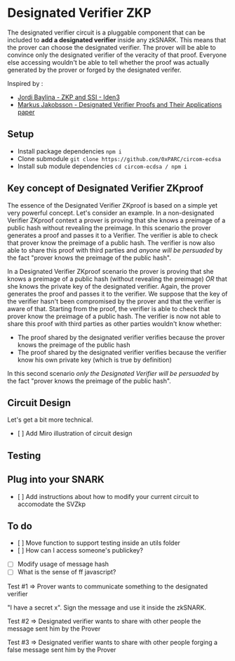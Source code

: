 # Designated Verifier ZKP

The designated verifier circuit is a pluggable component that can be included to **add a designated verifier** inside any zkSNARK. This means that the prover can choose the designated verifier. The prover will be able to convince only the designated verifier of the veracity of that proof. Everyone else accessing wouldn't be able to tell whether the proof was actually generated by the prover or forged by the designated verifer.

Inspired by : 

- [Jordi Baylina - ZKP and SSI - Iden3](https://www.youtube.com/watch?v=Rd6SMShk7-c&t=998s)
- [Markus Jakobsson - Designated Verifier Proofs and Their Applications paper](http://markus-jakobsson.com/papers/jakobsson-eurocrypt96.pdf)

## Setup 

- Install package dependencies `npm i`
- Clone submodule `git clone https://github.com/0xPARC/circom-ecdsa`
- Install sub module dependencies `cd circom-ecdsa / npm i`

## Key concept of Designated Verifier ZKproof

The essence of the Designated Verifier ZKproof is based on a simple yet very powerful concept. Let's consider an example. In a non-designated Verifier ZKproof context a prover is proving that she knows a preimage of a public hash without revealing the preimage. In this scenario the prover generates a proof and passes it to a Verifier. The verifier is able to check that prover know the preimage of a public hash. The verifier is now also able to share this proof with third parties and *anyone will be persuaded* by the fact "prover knows the preimage of the public hash".

In a Designated Verifier ZKproof scenario the prover is proving that she knows a preimage of a public hash (without revealing the preimage) *OR* that she knows the private key of the designated verifier. Again, the prover generates the proof and passes it to the verifier. We suppose that the key of the verifier hasn't been compromised by the prover and that the verifier is aware of that. Starting from the proof, the verifier is able to check that prover know the preimage of a public hash. The verifier is now not able to share this proof with third parties as other parties wouldn't know whether: 

- The proof shared by the designated verifier verifies because the prover knows the preimage of the public hash
- The proof shared by the designated verifier verifies because the verifier know his own private key (which is true by definition)

In this second scenario *only the Designated Verifier will be persuaded* by the fact "prover knows the preimage of the public hash".

## Circuit Design 

Let's get a bit more technical.

- [ ] Add Miro illustration of circuit design

## Testing


## Plug into your SNARK

- [ ] Add instructions about how to modify your current circuit to accomodate the SVZkp

## To do 

- [ ] Move function to support testing inside an utils folder 
- [ ] How can I access someone's publickey?
- [ ] Modify usage of message hash
- [ ] What is the sense of ff javascript?

Test #1 => Prover wants to communicate something to the designated verifier 

"I have a secret x". Sign the message and use it inside the zkSNARK. 

Test #2 => Designated verifier wants to share with other people the message sent him by the Prover 

Test #3 => Designated verifier wants to share with other people forging a false message sent him by the Prover 




